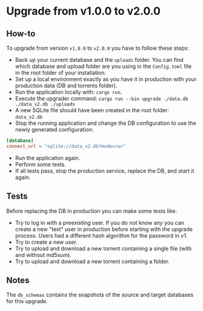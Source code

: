 # Upgrade from v1.0.0 to v2.0.0

## How-to

To upgrade from version `v1.0.0` to `v2.0.0` you have to follow these steps:

- Back up your current database and the `uploads` folder. You can find which database and upload folder are you using in the `Config.toml` file in the root folder of your installation.
- Set up a local environment exactly as you have it in production with your production data (DB and torrents folder).
- Run the application locally with: `cargo run`.
- Execute the upgrader command: `cargo run --bin upgrade ./data.db ./data_v2.db ./uploads`
- A new SQLite file should have been created in the root folder: `data_v2.db`
- Stop the running application and change the DB configuration to use the newly generated configuration:

```toml
[database]
connect_url = "sqlite://data_v2.db?mode=rwc"
```

- Run the application again.
- Perform some tests.
- If all tests pass, stop the production service, replace the DB, and start it again.

## Tests

Before replacing the DB in production you can make some tests like:

- Try to log in with a preexisting user. If you do not know any you can create a new "test" user in production before starting with the upgrade process. Users had a different hash algorithm for the password in v1.
- Try to create a new user.
- Try to upload and download a new torrent containing a single file (with and without md5sum).
- Try to upload and download a new torrent containing a folder.

## Notes

The `db_schemas` contains the snapshots of the source and target databases for this upgrade.
